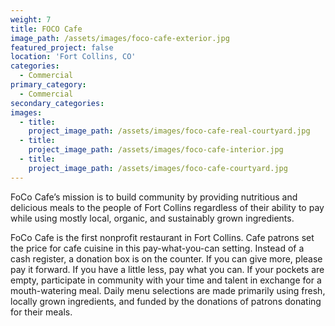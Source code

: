 ```yaml
---
weight: 7
title: FOCO Cafe
image_path: /assets/images/foco-cafe-exterior.jpg
featured_project: false
location: 'Fort Collins, CO'
categories:
  - Commercial
primary_category:
  - Commercial
secondary_categories:
images:
  - title:
    project_image_path: /assets/images/foco-cafe-real-courtyard.jpg
  - title:
    project_image_path: /assets/images/foco-cafe-interior.jpg
  - title:
    project_image_path: /assets/images/foco-cafe-courtyard.jpg
---
```


FoCo Cafe’s mission is to build community by providing nutritious and delicious meals to the people of Fort Collins regardless of their ability to pay while using mostly local, organic, and sustainably grown ingredients.

FoCo Cafe is the first nonprofit restaurant in Fort Collins. Cafe patrons set the price for cafe cuisine in this pay-what-you-can setting. Instead of a cash register, a donation box is on the counter. If you can give more, please pay it forward. If you have a little less, pay what you can. If your pockets are empty, participate in community with your time and talent in exchange for a mouth-watering meal. Daily menu selections are made primarily using fresh, locally grown ingredients, and funded by the donations of patrons donating for their meals.